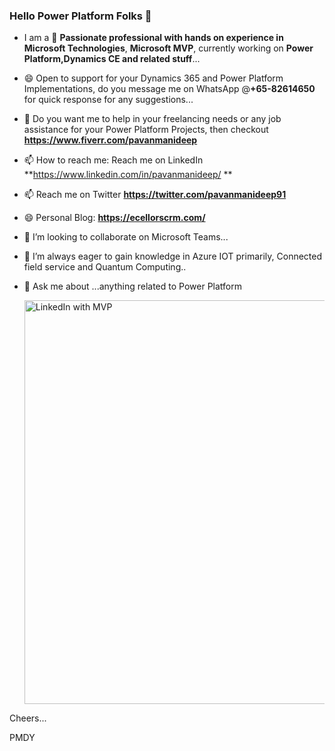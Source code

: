 ### Hello Power Platform Folks 👋

- I am a 🔭 **Passionate professional with hands on experience in Microsoft Technologies**, **Microsoft MVP**, currently working on **Power Platform,Dynamics CE and related stuff**...
- 😄 Open to support for your Dynamics 365 and Power Platform Implementations, do you message me on WhatsApp @**+65-82614650** for quick response for any suggestions...
- 🌱 Do you want me to help in your freelancing needs or any job assistance for your Power Platform Projects, then checkout **https://www.fiverr.com/pavanmanideep**
- 📫 How to reach me: Reach me on LinkedIn **https://www.linkedin.com/in/pavanmanideep/ **
- 📫 Reach me on Twitter **https://twitter.com/pavanmanideep91**
- 😄 Personal Blog: **https://ecellorscrm.com/**
- 👯 I’m looking to collaborate on Microsoft Teams...
- 🤔 I’m always eager to gain knowledge in Azure IOT primarily, Connected field service and Quantum Computing..
- 💬 Ask me about ...anything related to Power Platform

  <img width="646" alt="LinkedIn with MVP" src="https://github.com/user-attachments/assets/049a4308-3c18-4d7e-b648-d524b084aef9">

  

Cheers...

PMDY


